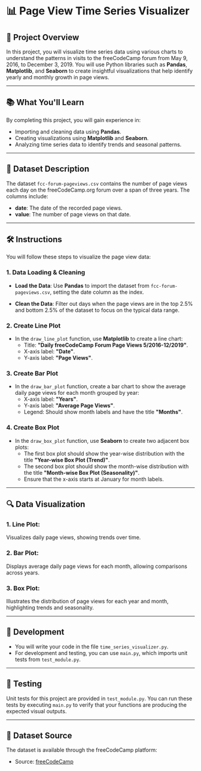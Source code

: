 # 📊 Page View Time Series Visualizer

## 🚀 Project Overview

In this project, you will visualize time series data using various charts to understand the patterns in visits to the freeCodeCamp forum from May 9, 2016, to December 3, 2019. You will use Python libraries such as **Pandas**, **Matplotlib**, and **Seaborn** to create insightful visualizations that help identify yearly and monthly growth in page views.

---

## 📚 What You'll Learn

By completing this project, you will gain experience in:

- Importing and cleaning data using **Pandas**.
- Creating visualizations using **Matplotlib** and **Seaborn**.
- Analyzing time series data to identify trends and seasonal patterns.

---

## 📝 Dataset Description

The dataset `fcc-forum-pageviews.csv` contains the number of page views each day on the freeCodeCamp.org forum over a span of three years. The columns include:

- **date**: The date of the recorded page views.
- **value**: The number of page views on that date.

---

## 🛠️ Instructions

You will follow these steps to visualize the page view data:

### 1. Data Loading & Cleaning

- **Load the Data**: Use **Pandas** to import the dataset from `fcc-forum-pageviews.csv`, setting the date column as the index.
  
- **Clean the Data**: Filter out days when the page views are in the top 2.5% and bottom 2.5% of the dataset to focus on the typical data range.

### 2. Create Line Plot

- In the `draw_line_plot` function, use **Matplotlib** to create a line chart:
    - Title: **"Daily freeCodeCamp Forum Page Views 5/2016-12/2019"**.
    - X-axis label: **"Date"**.
    - Y-axis label: **"Page Views"**.

### 3. Create Bar Plot

- In the `draw_bar_plot` function, create a bar chart to show the average daily page views for each month grouped by year:
    - X-axis label: **"Years"**.
    - Y-axis label: **"Average Page Views"**.
    - Legend: Should show month labels and have the title **"Months"**.

### 4. Create Box Plot

- In the `draw_box_plot` function, use **Seaborn** to create two adjacent box plots:
    - The first box plot should show the year-wise distribution with the title **"Year-wise Box Plot (Trend)"**.
    - The second box plot should show the month-wise distribution with the title **"Month-wise Box Plot (Seasonality)"**.
    - Ensure that the x-axis starts at January for month labels.

---

## 🔍 Data Visualization

### 1. **Line Plot**:
Visualizes daily page views, showing trends over time.

### 2. **Bar Plot**:
Displays average daily page views for each month, allowing comparisons across years.

### 3. **Box Plot**:
Illustrates the distribution of page views for each year and month, highlighting trends and seasonality.

---

## 🔧 Development

- You will write your code in the file `time_series_visualizer.py`.
- For development and testing, you can use `main.py`, which imports unit tests from `test_module.py`.

---

## 🧪 Testing

Unit tests for this project are provided in `test_module.py`. You can run these tests by executing `main.py` to verify that your functions are producing the expected visual outputs.

---

## 📁 Dataset Source

The dataset is available through the freeCodeCamp platform:

- Source: [freeCodeCamp](https://www.freecodecamp.org/)

